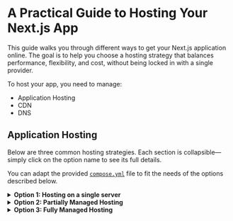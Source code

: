 # A Practical Guide to Hosting Your Next.js App

This guide walks you through different ways to get your Next.js application online. The goal is to help you choose a hosting strategy that balances performance, flexibility, and cost, without being locked in with a single provider.

To host your app, you need to manage:

- Application Hosting
- CDN
- DNS

## Application Hosting

Below are three common hosting strategies. Each section is collapsible—simply click on the option name to see its full details.

You can adapt the provided [`compose.yml`](./compose.yml) file to fit the needs of the options described below.

<details>
<summary><b>Option 1: Hosting on a single server</b></summary>

This is the simplest approach, where everything your app needs (the website, database, and content management system) runs on a single machine.

### What This Includes

*   **A Next.js App**: You can use the provided example app (based on a feature-rich [boilerplate](https://github.com/ixartz/Next-js-Boilerplate)) or replace it with your own.
*   **A Database**: Choose between PostgreSQL or MySQL.
*   **Payload CMS**: A system for managing your website's content.

### How to Set It Up

1.  **Get a Server**: Rent a cloud server with SSH access. Look for one with at least **4GB of RAM** and **2 CPU cores**. Providers like Hetzner or Contabo are good examples.
2.  **Connect and Install**: Log into your server via SSH and install Docker by following the [official installation guide](https://docs.docker.com/engine/install/).
3.  **Copy Project Files**: Clone this project's repository to your server.
4.  **Configure**: Edit the `compose/allservices.compose.yml` file to match your needs (e.g., select your preferred database).
5.  **Deploy**: Run `docker compose build` to build your app, then `docker compose up -d` to start all services.

### Summary

*   **Advantages**: Simple to understand and set up; generally the lowest cost.
*   **Disadvantages**: Cannot easily handle very large amounts of traffic; Your app is shortly down when you update the code. You must manually back up your database.
*   **Best For**: Websites with low to moderate traffic (e.g., under 10,000 visits per month).

</details>

<details>
<summary><b>Option 2: Partially Managed Hosting</b></b></summary>

This approach adds scalability by moving some components to managed cloud services, reducing your maintenance workload.

### What This Includes

You separate your services:
*   The **Database** is moved to a managed cloud service (e.g., a platform like Prisma Data Platform).
*   Optionally, the **Next.js app** and **Payload CMS** are hosted on your own servers.

### How to Set It Up

The setup is similar to Option 1, but with a key difference:
1.  **Use a Managed Database**: Sign up for a cloud database service (e.g. prisma.io). You will get a connection string (a web address) for your database.
2.  **Update Configuration**: In your app and CMS configuration, replace the local database connection details with the new connection string from your managed provider.
3.  **Deploy App and CMS**: Follow the deployment steps from Option 1, but your app will now connect to the external database.

### Summary

*   **Advantages**: More scalable than a single server; your database is automatically backed up and managed by the provider.
*   **Disadvantages**: The app and CMS servers themselves are still not highly scalable. Higher cost than Option 1 due to managed service fees.

</details>

<details>
<summary><b>Option 3: Fully Managed Hosting</b></summary>

This modern approach aims for maximum scalability by hosting all components—the app, CMS, and database—on "serverless" or managed platforms.

### What This Includes

*   **Managed Database**: A cloud database service (e.g., Prisma Data Platform).
*   **Serverless Hosting**: Platforms like Replit, Runpod, Azure Functions to host your Next.js app and Payload CMS. These platforms automatically adjust capacity based on traffic.

### How to Set It Up

This process varies by platform but generally involves:
1.  **Host Your Database**: Set up your database with a managed provider.
2.  **Connect Your Code**: Link your project repository directly to the serverless hosting provider.
3.  **Configure Environment Variables**: In your hosting provider's dashboard, provide the connection string for your managed database and any other required settings.
4.  **Deploy**: The provider will automatically build and deploy your app. Updates are often triggered by simply pushing changes to your code repository.

### Summary

*   **Advantages**: Highly scalable; you only pay for the resources you use; no server management is required.
*   **Disadvantages**: Can involve multiple services and subscriptions; may require more complex configuration.

</details>
